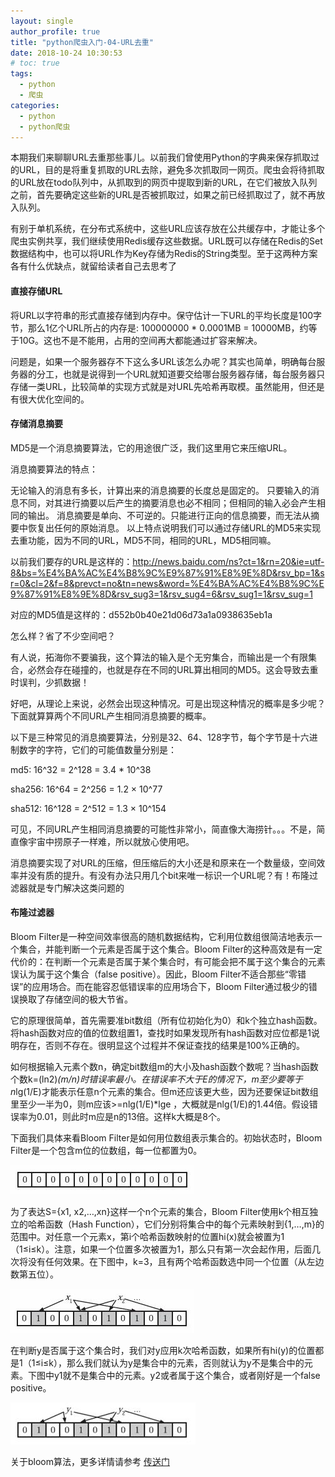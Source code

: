 ```yaml
---
layout: single
author_profile: true
title: "python爬虫入门-04-URL去重"
date: 2018-10-24 10:30:53
# toc: true
tags:
  - python
  - 爬虫
categories:
  - python
  - python爬虫
---
```


本期我们来聊聊URL去重那些事儿。以前我们曾使用Python的字典来保存抓取过的URL，目的是将重复抓取的URL去除，避免多次抓取同一网页。爬虫会将待抓取的URL放在todo队列中，从抓取到的网页中提取到新的URL，在它们被放入队列之前，首先要确定这些新的URL是否被抓取过，如果之前已经抓取过了，就不再放入队列。

有别于单机系统，在分布式系统中，这些URL应该存放在公共缓存中，才能让多个爬虫实例共享，我们继续使用Redis缓存这些数据。URL既可以存储在Redis的Set数据结构中，也可以将URL作为Key存储为Redis的String类型。至于这两种方案各有什么优缺点，就留给读者自己去思考了

#### 直接存储URL
将URL以字符串的形式直接存储到内存中。保守估计一下URL的平均长度是100字节，那么1亿个URL所占的内存是: 100000000 * 0.0001MB = 10000MB，约等于10G。这也不是不能用，占用的空间再大都能通过扩容来解决。

问题是，如果一个服务器存不下这么多URL该怎么办呢？其实也简单，明确每台服务器的分工，也就是说得到一个URL就知道要交给哪台服务器存储，每台服务器只存储一类URL，比较简单的实现方式就是对URL先哈希再取模。虽然能用，但还是有很大优化空间的。


#### 存储消息摘要
MD5是一个消息摘要算法，它的用途很广泛，我们这里用它来压缩URL。

消息摘要算法的特点：

无论输入的消息有多长，计算出来的消息摘要的长度总是固定的。
只要输入的消息不同，对其进行摘要以后产生的摘要消息也必不相同；但相同的输入必会产生相同的输出。
消息摘要是单向、不可逆的。只能进行正向的信息摘要，而无法从摘要中恢复出任何的原始消息。
以上特点说明我们可以通过存储URL的MD5来实现去重功能，因为不同的URL，MD5不同，相同的URL，MD5相同嘛。

以前我们要存的URL是这样的：http://news.baidu.com/ns?ct=1&rn=20&ie=utf-8&bs=%E4%BA%AC%E4%B8%9C%E9%87%91%E8%9E%8D&rsv_bp=1&sr=0&cl=2&f=8&prevct=no&tn=news&word=%E4%BA%AC%E4%B8%9C%E9%87%91%E8%9E%8D&rsv_sug3=1&rsv_sug4=6&rsv_sug1=1&rsv_sug=1

对应的MD5值是这样的：d552b0b40e21d06d73a1a0938635eb1a

怎么样？省了不少空间吧？

有人说，拓海你不要骗我，这个算法的输入是个无穷集合，而输出是一个有限集合，必然会存在碰撞的，也就是存在不同的URL算出相同的MD5。这会导致去重时误判，少抓数据！

好吧，从理论上来说，必然会出现这种情况。可是出现这种情况的概率是多少呢？下面就算算两个不同URL产生相同消息摘要的概率。

以下是三种常见的消息摘要算法，分别是32、64、128字节，每个字节是十六进制数字的字符，它们的可能值数量分别是：

md5:   16^32  = 2^128 = 3.4 * 10^38

sha256: 16^64  = 2^256 = 1.2 × 10^77

sha512: 16^128 = 2^512 = 1.3 × 10^154

可见，不同URL产生相同消息摘要的可能性非常小，简直像大海捞针。。。不是，简直像宇宙中捞原子一样难，所以就放心使用吧。

消息摘要实现了对URL的压缩，但压缩后的大小还是和原来在一个数量级，空间效率并没有质的提升。有没有办法只用几个bit来唯一标识一个URL呢？有！布隆过滤器就是专门解决这类问题的

#### 布隆过滤器
Bloom Filter是一种空间效率很高的随机数据结构，它利用位数组很简洁地表示一个集合，并能判断一个元素是否属于这个集合。Bloom Filter的这种高效是有一定代价的：在判断一个元素是否属于某个集合时，有可能会把不属于这个集合的元素误认为属于这个集合（false positive）。因此，Bloom Filter不适合那些“零错误”的应用场合。而在能容忍低错误率的应用场合下，Bloom Filter通过极少的错误换取了存储空间的极大节省。

它的原理很简单，首先需要准bit数组（所有位初始化为0）和k个独立hash函数。将hash函数对应的值的位数组置1，查找时如果发现所有hash函数对应位都是1说明存在，否则不存在。很明显这个过程并不保证查找的结果是100%正确的。

如何根据输入元素个数n，确定bit数组m的大小及hash函数个数呢？当hash函数个数k=(ln2)*(m/n)时错误率最小。在错误率不大于E的情况下，m至少要等于n*lg(1/E)才能表示任意n个元素的集合。但m还应该更大些，因为还要保证bit数组里至少一半为0，则m应该>=nlg(1/E)*lge ，大概就是nlg(1/E)的1.44倍。假设错误率为0.01，则此时m应是n的13倍。这样k大概是8个。

下面我们具体来看Bloom Filter是如何用位数组表示集合的。初始状态时，Bloom Filter是一个包含m位的位数组，每一位都置为0。

![](/assets/images/spider/spider09.jpg)

为了表达S={x1, x2,…,xn}这样一个n个元素的集合，Bloom Filter使用k个相互独立的哈希函数（Hash Function），它们分别将集合中的每个元素映射到{1,…,m}的范围中。对任意一个元素x，第i个哈希函数映射的位置hi(x)就会被置为1（1≤i≤k）。注意，如果一个位置多次被置为1，那么只有第一次会起作用，后面几次将没有任何效果。在下图中，k=3，且有两个哈希函数选中同一个位置（从左边数第五位）。   

![](/assets/images/spider/spider10.jpg)

在判断y是否属于这个集合时，我们对y应用k次哈希函数，如果所有hi(y)的位置都是1（1≤i≤k），那么我们就认为y是集合中的元素，否则就认为y不是集合中的元素。下图中y1就不是集合中的元素。y2或者属于这个集合，或者刚好是一个false positive。

![](/assets/images/spider/spider11.jpg)

关于bloom算法，更多详情请参考 [传送门](https://blog.csdn.net/jiaomeng/article/details/1495500)
